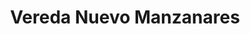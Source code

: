 ---
title: Vereda Nuevo Manzanares
nombre_comunidad: Vereda Nuevo Manzanares
municipio: Chalán
departamento: Sucre
descripcion: >-
  De acuerdo con los relatos de la población en el año 1991, Nuevo Manzanares
  inicia en una finca ubicada en la entrada del Municipio de Chalán, en la vía
  que viene del Municipio de Colosó. Esta finca pertenecía al señor Aristides
  Paternina y sus primeros habitantes eran provenientes de 5 familias de los
  apellidos Luna, Gómez, Salgado, Robles, Barreto y Yépes. Hace 40 años llegaron
  a vivir con sus familiares, construyendo casas improvisadas, las cuales con el
  tiempo se fueron transformando en las casas actuales. Cuenta la población que
  luego de la invasión el señor Paternina vendió la finca a INCORA, y con el
  pasar de los años la entidad entregó a cada una de las familias los títulos de
  propiedad, conformándose así la vereda Nuevo Manzanares. En el año 2003 se
  presenta un desplazamiento masivo hacia los municipios de Sincelejo, Ovejas y
  Corozal.
num_personas: 272
num_familias: 64
min_distancia_casco_urbano: 5
km_distancia_casco_urbano: 1
vias_acceso: Calles sin pavimentar, transitables.
infraestructura_comunitaria:
  - |-
    * Escuelas hasta 5° (Aprox 70 estudiantes).
    * Canchas donde practican fútbol y softbol en regular estado. 
    * Casetas comunales. 
notas_infraestructura_comunitaria: null
liderazgo_comunidad:
  - "La JAC se caracteriza por su sentido de pertenencia por la comunidad y su capacidad de gestión.\_El presidente del Club deportivo Nuevo Manzanares y la asociación de mujeres de nuevo Manzanares también son un referente."
inclusion_diversidad_genero: >-
  No se evidenció población LGTBI pero en la cabecera municipal hay un proceso
  organizativo llamado Casa de Colores. Colectivo LGTBI Mundo de Colores de los
  Montes de María.
comentarios_conectividad: null
punto_SOLE: Centro Educativo Nuevo Manzanares
comentarios_punto_SOLE:
  - >-
    https://padlet.com/comunidadelbongalyarroyodemari/sole-arroyo-de-mar-a-y-el-bongal-p0bq83dybyb64ixv
ppales_actividades_economicas_vocacion_productiva:
  - agropecuaria (Maíz - Frijol - tabaco)
  - ' Ganadería '
  - ' hortalizas '
comentarios_ppales_actividades_economicas_vocacion_productiva: "* Las familias cuentan con\_3.5 a 5 Has disponibles para rotación de cultivos de frijol-maíz (FENALCE)."
comunidad_sostenible_uso_suelo: null
org_con_proyeccion: []
servicios_publicos_comunidades_focalizadas:
  - '* No hay acueducto. En Manzanares compran agua de consumo y cosechan agua. '
comunidades_focalizadas_educacion_infraestructura_educativa:
  - '* Escuelas hasta 5° (Aprox 70 estudiantes).'
comunidades_focalizadas_practicas_organizativas: []
conectividad_minima: Bueno
iniciativas_priorizadas:
  - >-
    * ASOAGROMON: Tiene cultivos de maíz - variedad de Frijol. Tienen Miel
    algunos productores
  - ' las colmenas no están en la zona.'
org_focalizada: []
riesgo: null
otros_programas_USAID: []
alianzas_colaboradores:
  - |-
    SENA 
    Alcaldía 
    Min Agricultura 
    Colectivo de Memoria El Bonche
    Justicia Inclusiva 
    ART 
    CARSUCRE 
    Fenalce 
    Colanta
posibilidad_iniciativas_conjuntas_aliados_2: []
actividades_ocio:
  - |-
    * Bingos comunitarios
    * Espacios juveniles
    * Fiestas patronales Divino Niño en Diciembre (Manzanares)
  - |2-
     
    * Escuela de futbol y softbol – Club Deportivo
  - |2-
     por medio de estos últimos las comunidades se integran y tienen actividades en simultáneo. 
    * Juegos tradicionales en las fiestas patronales.
medios_comunicacion_narrativas_locales:
  - Colectivo de comunicadores y comunicadoras populares Altavoces - EL BONCHE
num_visitas_realizadas: null
num_diagnosticos_rurales_participativos_realizados: null
infraestructura_salud_atencion_psicosocial:
  - "* EPS Mutual Ser. \n* No hay centro de salud. La atención de urgencias - medicina general y odontología se brinda en la cabecera municipal de Chalán desde la IPS Integral Futuro. \n* La IPS tiene convenio con la EPS.\_ \n* La atención especializada se brinda en la ciudad de Sincelejo.\_"
notas_infraestructura_salud_atencion_psicosocial: null
num_visitas_predio: null
url: /comunidad-focalizada/vereda-nuevo-manzanares
layout: single
download_file: /reportes/vereda-nuevo-manzanares.pdf

---